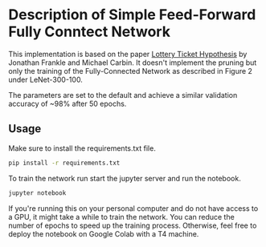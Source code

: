# Description of Simple Feed-Forward Fully Conntect Network

This implementation is based on the paper [Lottery Ticket Hypothesis](https://arxiv.org/abs/1803.03635) by Jonathan Frankle and Michael Carbin. It doesn't implement the pruning but only the training of the Fully-Connected Network as described in Figure 2 under LeNet-300-100.

The parameters are set to the default and achieve a similar validation accuracy of ~98% after 50 epochs.

## Usage

Make sure to install the requirements.txt file.

```bash
pip install -r requirements.txt
```

To train the network run start the jupyter server and run the notebook.

```bash
jupyter notebook
```

If you're running this on your personal computer and do not have access to a GPU, it might take a while to train the network. You can reduce the number of epochs to speed up the training process. Otherwise, feel free to deploy the notebook on Google Colab with a T4 machine.


